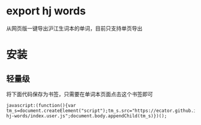 # export hj words
从网页版一键导出沪江生词本的单词，目前只支持单页导出

# 安装
## 轻量级
将下面代码保存为书签，只需要在单词本页面点击这个书签即可
```
javascript:(function(){var tm_s=document.createElement("script");tm_s.src="https://ecator.github.io/export-hj-words/index.user.js";document.body.appendChild(tm_s)})();
```
